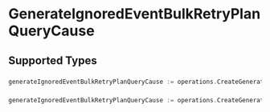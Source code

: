 # GenerateIgnoredEventBulkRetryPlanQueryCause


## Supported Types

### 

```go
generateIgnoredEventBulkRetryPlanQueryCause := operations.CreateGenerateIgnoredEventBulkRetryPlanQueryCauseStr(string{/* values here */})
```

### 

```go
generateIgnoredEventBulkRetryPlanQueryCause := operations.CreateGenerateIgnoredEventBulkRetryPlanQueryCauseArrayOfstr([]string{/* values here */})
```

